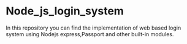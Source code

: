 # Node_js_login_system
In this repository you can find the implementation of web based login system using Nodejs express,Passport and other built-in modules.

